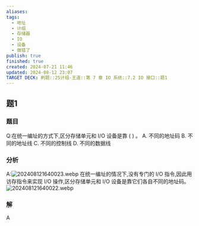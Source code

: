 ```yaml
---
aliases: 
tags:
  - 地址
  - 计组
  - 存储器
  - IO
  - 设备
  - 做错了
publish: true
finished: true
created: 2024-07-21 11:46
updated: 2024-08-12 23:07
TARGET DECK: 刷题::25计组-王道::第 7 章 IO 系统::7.2 IO 接口::题1
---
```


## 题1
### 题目
Q:在统一编址的方式下,区分存储单元和 $\mathrm{I}/\mathrm{O}$ 设备是靠 ( ) 。
A. 不同的地址码 B. 不同的地址线
C. 不同的控制线 D. 不同的数据线
### 分析
A:![202408121640023.webp](https://img.hwenyi.live/202408121640023.webp)
在统一编址的情况下,没有专门的 I/O 指令,因此用访存指令来实现 I/O 操作,区分存储单元和 I/O 设备是靠它们各自不同的地址码。
![202408121640022.webp](https://img.hwenyi.live/202408121640022.webp)
### 解
A
<!--ID: 1723725340514-->

